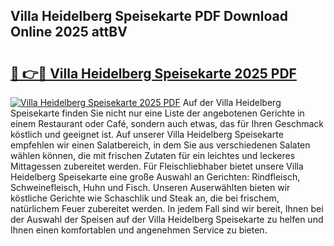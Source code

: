 ## Villa Heidelberg Speisekarte PDF Download Online 2025 attBV

# <h2><a href="http://gcagkg7.nevu.top/?p=Villa+Heidelberg+Speisekarte">🔗 👉🔴 Villa Heidelberg Speisekarte 2025 PDF</a></h2>

[![Villa Heidelberg Speisekarte 2025 PDF](https://i.imgur.com/dBaPXMq.png)](http://gcagkg7.nevu.top/?p=Villa+Heidelberg+Speisekarte)
Auf der Villa Heidelberg Speisekarte finden Sie nicht nur eine Liste der angebotenen Gerichte in einem Restaurant oder Café, sondern auch etwas, das für Ihren Geschmack köstlich und geeignet ist. Auf unserer Villa Heidelberg Speisekarte empfehlen wir einen Salatbereich, in dem Sie aus verschiedenen Salaten wählen können, die mit frischen Zutaten für ein leichtes und leckeres Mittagessen zubereitet werden. Für Fleischliebhaber bietet unsere Villa Heidelberg Speisekarte eine große Auswahl an Gerichten: Rindfleisch, Schweinefleisch, Huhn und Fisch. Unseren Auserwählten bieten wir köstliche Gerichte wie Schaschlik und Steak an, die bei frischem, natürlichem Feuer zubereitet werden. In jedem Fall sind wir bereit, Ihnen bei der Auswahl der Speisen auf der Villa Heidelberg Speisekarte zu helfen und Ihnen einen komfortablen und angenehmen Service zu bieten.
